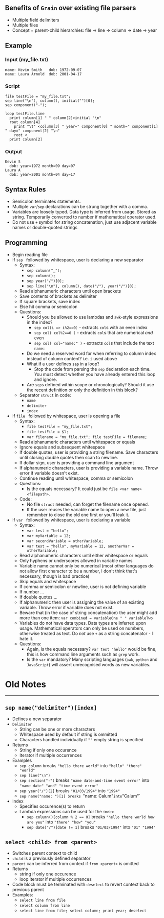 ## Benefits of `Grain` over existing file parsers
* Multiple field delimiters
* Multiple files
* Concept = parent-child hierarchies: file -> line -> column -> date -> year

## Example

### Input (my_file.txt)
```
name: Kevin Smith   dob: 1972-09-07
name: Laura Arnold  dob: 2001-04-17
```

### Script
```
file testFile = "my_file.txt";
sep line("\n"), column(), initial("")[0];
sep component("-");

loop testFile.line
  print column[1] " " column[2]>initial "\n"
  root column[4]
    print "\t" <column[3] " year=" component[0] " month=" component[1] " day=" component[2] "\n"
    root <
  print column[2]
```

### Output
```
Kevin S
  dob: year=1972 month=09 day=07
Laura A
  dob: year=2001 month=04 day=17
```

## Syntax Rules
* Semicolon terminates statements.
* Multiple `var`/`sep` declarations can be strung together with a comma.
* Variables are loosely typed.  Data type is inferred from usage.  Stored as string.  Temporarily converted to number if mathematical operator used.
* Do not use `+` symbol for string concatenation, just use adjacent variable names or double-quoted strings.

## Programming
* Begin reading file
* If `sep ` followed by whitespace, user is declaring a new separator
    * Syntax:
        * `sep column("_");`
        * `sep column();`
        * `sep year("/")[0];`
        * `sep line("\n"), column(), date("/"), year("/")[0];`
    * Read alphanumeric characters until open brackets
    * Save contents of brackets as delimiter 
    * If square brackets, save index
    * Else hit comma or semicolon 
    * Questions:
        * Should you be allowed to use lambdas and `awk`-style expressions in the index? 
            * `sep col(i => i%2==0)` - extracts `col`s with an even index
            * `sep col( col%2==0 )` - extracts `col`s that are numerical _and_ even
            * `sep col( col~"name:" )` - extracts `col`s that include the text `name:`
        * Do we need a reserved word for when referring to column index instead of column content?  i.e. `i` used above
        * What if a user defines `sep` in a loop?
            * Stop the code from parsing the `sep` declaration each time.  You must detect whether you have already entered this loop and ignore.
        * Are `sep`s defined within scope or chronologically?  Should it use the recent definition or only the definition in this block?
    * Separator `struct` in code:
        * `name`
        * `delimiter`
        * `index`
* If `file ` followed by whitespace, user is opening a file
    * Syntax:
        * `file testFile = "my_file.txt";`
        * `file testFile = $1;`
        * `var filename = "my_file.txt"; file testFile = filename;`
    * Read alphanumeric characters until whitespace or equals
    * Ignore equals and subsequent whitespace 
    * If double quotes, user is providing a string filename.  Save characters until closing double quotes then scan to newline.
    * If dollar sign, user is providing a command line argument
    * If alphanumeric characters, user is providing a variable name.  Throw error if variable doesn't exist.
    * Continue reading until whitespace, comma or semicolon
    * Questions:
        * Is the equals necessary?  It could just be `file <var name> <filepath>`.
    * Code:
      * No file `struct` needed, can forget the filename once opened.
      * If the user reuses the variable name to open a new file, just remember to close the old one first or you'll leak it.
* If `var ` followed by whitespace, user is declaring a variable
    * Syntax:
        * `var test = "hello";`
        * `var myVariable = 12;`
        * `var secondVariable = otherVariable;`
        * `var test = "hello", myVariable = 12, anotherVar = otherVariable;`
    * Read alphanumeric characters until either whitespace or equals
    * Only hyphens or underscores allowed in variable names
    * Variable name cannot only be numerical (most other languages do not allow first character to be a number, I don't think that's necessary, though is bad practice)
    * Skip equals and whitespace
    * If comma or semicolon or newline, user is not defining variable 
    * If number ...
    * If double quotes ...
    * If alphanumeric then user is assigning the value of an existing variable.  Throw error if variable does not exist.
    * Beware that (in the case of string concatenation) the user might add more than one item: `var combined = variableOne " " variableTwo`
    * Variables do not have data types.  Data types are inferred upon usage.  Mathematical operators can only be used on numbers, otherwise treated as text.  Do _not_ use `+` as a string concatenator - I hate it. 
    * Questions:
        * Again, is the equals necessary? `var test "hello"` would be fine, this is how command line arguments such as `grep` work.
        * Is the `var` mandatory?  Many scripting languages (`awk`, `python` and `JavaScript`) will assert unrecognised words as new variables.


# Old Notes 
____________________________________
## `sep name("delimiter")[index]`

* Defines a new separator
* `Delimiter`
  * String can be one or more characters
  * Whitespace used by default if string is ommitted
  * Characters handled individually if `""` empty string is specified 
* Returns
  * String if only one occurence
  * Iterator if multiple occurrences
* Examples
  * `sep column` breaks `"hello there world"` into `"hello" "there" "world"`
  * `sep line("\n")`
  * `sep section("-")` breaks `"name date-and-time event error"` into `"name date" "and" "time event error"`
  * `sep year("/")[2]` breaks `"01/03/1994"` into `"1994"`
  * `sep name("name: ")[1] breaks `"name: Calum"` into `"Calum"`
* Index
  * Specifies occurence(s) to return
  * Lambda expressions can be used for the `index`
    * `sep column()[column % 2 == 0]` breaks `"hello there world how are you"` into `"there" "how" "you"`
    * `sep date("/")[date != 1]` breaks `"01/03/1994"` into `"01" "1994"`


## `select <child> from <parent>`
* Switches parent context to child 
* `child` is a previously defined separator
* `parent` can be inferred from context if `from <parent>` is omitted
* Returns 
  * string if only one occurence
  * loop iterator if multiple occurrences 
* Code block must be terminated with `deselect` to revert context back to previous parent
* Examples:
  * `select line from file`
  * `select column from line`
  * `select line from file; select column; print year; deselect`

